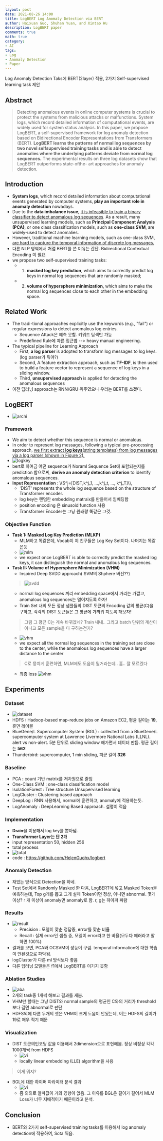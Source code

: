 ```yaml
---
layout: post
date: 2021-08-26 14:00
title: LogBERT Log Anomaly Detection via BERT
author: Haixuan Guo, Shuhan Yuan, and Xintao Wu
description: LogBERT paper
comments: true
math: true
category: 
- AI
tags:
- Log
- Anomaly Detection
- Paper
---
```


Log Anomaly Detection Taks에 BERT(2layer) 적용, 2가지 Self-supervised learning task 제안

 <!--more-->

## Abstract
> Detecting anomalous events in online computer systems is crucial to protect the systems from malicious attacks or malfunctions. System logs, which record detailed information of computational events, are widely used for system status analysis. In this paper, we propose LogBERT, a self-supervised framework for log anomaly detection based on Bidirectional Encoder Representations from Transformers (BERT). **LogBERT learns the patterns of normal log sequences by two novel selfsupervised training tasks and is able to detect anomalies where the underlying patterns deviate from normal log sequences.** The experimental results on three log datasets show that LogBERT outperforms state-ofthe- art approaches for anomaly detection.

##  Introduction
- **System logs**, which record detailed information about computational events generated by computer systems, **play an important role in anomaly detection** nowadays.
- Due to the **data imbalance issue**, <u>it is infeasible to train a binary classifier to detect anomalous log sequences</u>. As a result, many unsupervised learning models, such as **Principal Component Analysis (PCA)**, or one class classification models, such as **one-class SVM**, are widely-used to detect anomalies.
- However, traditional machine learning models, such as one-class SVM, <u>are hard to capture the temporal information of discrete log messages.</u>
- 다른 NLP 영역에서 처럼 BERT를 쓴 이유는 간단. Bidirectional Contextual Encoding 이 필요.
- we propose two self-supervised training tasks: 
  - 1) **masked log key prediction**, which aims to correctly predict log keys in normal log sequences that are randomly masked; 
  - 2) **volume of hypersphere minimization**, which aims to make the normal log sequences close to each other in the embedding space.

##  Related Work
- The tradi-tional approaches explicitly use the keywords (e.g., "fail") or regular expressions to detect anomalous log entries.
  - Sequence Attack은 예측 못함. 키워드 탐색만 가능
  - Predefined Rule에 따른 접근법 --> heavy manual engineering.
- The typical pipeline for Learning Approach
  - First, **a log parser** is adopted to transform log messages to log keys. (log parser가 뭐야?)
  - Second, A feature extraction approach, such as **TF-IDF**, is then used to build a feature vector to represent a sequence of log keys in a sliding window.
  - Third, **unsupervised approach** is applied for detecting the anomalous sequences
- 이전 딥러닝 approach는 RNN/GRU 위주였으나 우리는 BERT를 쓰겠다.

## LogBERT 
- ![archi](/assets/img/logbert1.png)
### Framework
- We aim to detect whether this sequence is normal or anomalous.
- In order to represent log messages, following a typical pre-processing approach, <u>we first extract <strong>log keys</strong>(string templates) from log messages via a log parser (shown in Figure 2).</u>
- ![logkey](/assets/img/logbert2.png)
- bert로 하여금 어떤 sequence가 Noraml Sequence Set에 포함되는지를 prediction 함으로써, **derive an anomaly detection criterion** to identify anomalous sequences.
- **Input Representation** : \\(S^j=[DIST,k^j_1, ...,k^j_t, ..., k^j_T]\\), 
  - <span class='my_highlight'> 'DIST' represents the whole log sequence based on the structure of Transformer encoder.</span>
  - log key는 랜덤한 embedding matraix를 만들어서 임베딩함
  - position encoding 은 sinusoid function 사용
  - Transformer Encoder는 그냥 원래랑 똑같은 그것.

### Objective Function
- **Task 1: Masked Log Key Prediction (MLKP)** 
  - MLM하고 똑같은데, Vocab이 이 친구들은 Log Key Set이다. 나머지는 똑같은듯
  - ![mlm](/assets/img/logbert3.png)
  - we expect once LogBERT is able to correctly predict the masked log keys, it can distinguish the normal and anomalous log sequences.
- **Task II: Volume of Hypersphere Minimization (VHM)**
  - Inspired Deep SVDD approach( SVM의 Shphere 버전??)
  > ![svdd](/assets/img/svdd.jfif)
  - normal log sequences 끼리 embedding space에서 거리는 가깝고, anomalous log sequences는 멀어지도록 하자!
  - Train Set 내의 모든 정상 샘플들의 DIST 토큰의 Encoding 값의 평균(C)을 구하고, 각각의 DIST 토큰들은 그 평균에 가까워 지도록 해보자!
  > 그럼 그 평균 C는 계속 바뀌겠네? Train 내내.. 그리고 batch 단위의 계산이 아니고 모든 sample을 다 구하는건가?
  - ![vhm](/assets/img/logbert4.png)
  - we expect all the normal log sequences in the training set are close to the center, while the anomalous log sequences have a larger distance to the center
  > C로 뭉치게 훈련하면, MLM에도 도움이 될거라는데.. 흠.. 잘 모르겠다
  - 최종 loss ![vhm](/assets/img/logbert5.png)

## Experiments
### Dataset
- ![dataset](/assets/img/logbert6.png)
- HDFS : Hadoop-based map-reduce jobs on Amazon EC2, 평균 길이는 **19**, 휴먼 레이블
- BlueGene/L Supercomputer System (BGL) : collected from a BlueGene/L supercomputer system at Lawrence Livermore National Labs (LLNL). alert vs non-alert. 5분 단위로 sliding window 해가면서 데이터 만듬. 평균 길이는 **562**
- Thunderbird: supercomputer, 1 min sliding, 펴균 길이 **326**
### Baseline
- PCA : count 기반 matrix를 저차원으로 줄임
- One-Class SVM : one-class classification model
- IsolationForest : Tree structure Unsupervised learning
- LogCluster : Clustering based approach
- DeepLog : RNN 사용해서, normal에 훈련하고, anomaly에 적용하는듯.
- LogAnomaly : DeepLearning Based approach. 설명이 적음

### Implementation
- **Drain**을 이용해서 log key를 뽑아냄.
- **Transformer Layer는 단 2개**
- input representation 50, hidden 256
- total process
- ![total](/assets/img/logbert7.png)
- code : https://github.com/HelenGuohx/logbert

### Anomaly Detection
- 재밌는 방식으로 Detection을 하네.
- Test Set에서 Randomly Masked 한 다음, LogBERT에 넣고 Masked Token을 예측하는데, Top g개를 뽑고 그게 실제 Token이면 정상, 아니면 abnormal. 몇개 이상? r 개 이상이 anomaly면 anomaly로 함. r, g는 하이퍼 파람

### Results
- ![result](/assets/img/logbert8.png)
  - Precision : 모델이 맞춘 정답중, error를 맞춘 비율
  - Recall : 실제 error인 샘플 중, 모델이 error라고 한 비율(모두다 에러라고 말하면 100%)
- 결과를 보면, PCA와 OCSVM이 성능이 구림. temporal information에 대한 학습이 안된것으로 파악됨.
- logCluster가 다른 ml 방식보다 좋음
- 다른 딥러닝 모델들은 f1에서 LogBERT를 이기지 못함

### Ablation Studies
- ![aba](/assets/img/logbert9.png)
- 2개의 task중 1개씩 해보고 결과를 재봄.
- VHM만 할때는 그냥 DIST와 normal sample의 평균인 C와의 거리가 threshold보다 길면 abnormal로 판단
- HDFS외에 다른 두개의 셋은 VHM이 크게 도움이 안됬는데, 이는 HDFS의 길이가 19로 매우 적기 때문

### Visualization
- DIST 토큰의인코딩 값을 이용해서 2dimension으로 표현해봄. 정상 비정상 각각 1000개씩 from HDFS
  - ![vi](/assets/img/logbert10.png)
  - locally linear embedding (LLE) algorithm을 사용
> 이게 뭐지?
- BGL에 대한 하이퍼 파라미터 분석 결과
  - ![vi](/assets/img/logbert11.png)
  - 좀 의외로 알파값이 거의 영향이 없음. 그 이유를 BGL은 길이가 길어서 MLM Loss가 너무 지배적이기 때문이라고 분석.

## Conclusion
- BERT와 2가지 self-supervised training tasks를 이용해서 log anomaly detection에 적용하여, Sota 찍음.